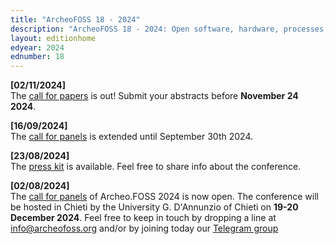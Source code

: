 ```yaml
---
title: "ArcheoFOSS 18 - 2024"
description: "ArcheoFOSS 18 - 2024: Open software, hardware, processes, data and formats in archaeological research will be hosted in Chieti by the University G. D'Annunzio of Chieti on 19-20 December 2024"
layout: editionhome
edyear: 2024
ednumber: 18
---
```

**[02/11/2024]**  
The [call for papers](/2024/call-for-papers) is out! Submit your abstracts before **November 24 2024**.

**[16/09/2024]**  
The [call for panels](/2024/call-for-panels) is extended until September 30th 2024.

**[23/08/2024]**  
The [press kit](/2024/press-kit2024) is available. Feel free to share info about the conference.

**[02/08/2024]**  
The [call for panels](/2024/call-for-panels) of Archeo.FOSS 2024 is now open.
The conference will be hosted in Chieti by the University G. D'Annunzio of Chieti on **19-20 December 2024**. 
Feel free to keep in touch by dropping a line at [info@archeofoss.org](mailto:archaeofoss.org) and/or by joining today our [<i class="fa fa-telegram" aria-hidden="true"></i> Telegram group](https://t.me/ArcheoFOSS)